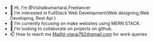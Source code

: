 - 👋 Hi, I’m @Vishalkumartarai,Freelancer
- 👀 I’m interested in FullStack Web Development(Web designing,Web Developing,  Rest Api )
- 🌱 I’m currently focusing on make websites using  MERN STACK.
- 💞️ I’m looking to collaborate on projects on github.
- 📫 How to reach me MailId-vtarai762@gmail.com for work queries

<!---
Vishalkumartarai/Vishalkumartarai is a ✨ special ✨ repository because its `README.md` (this file) appears on your GitHub profile.
You can click the Preview link to take a look at your changes.
--->
